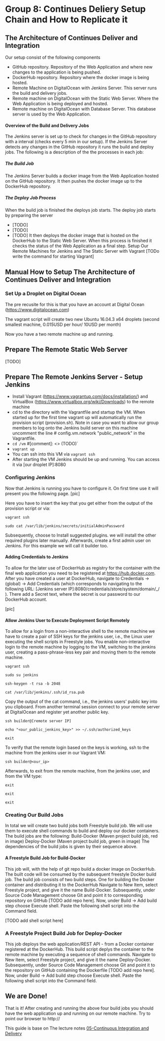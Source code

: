 Group 8: Continues Deliery Setup Chain and How to Replicate it
==============================================================
## The Architecture of Continues Deliver and Integration 

Our setup consist of the following components

- GitHub repository. Repository of the Web Application and where new changes to the application is being pushed.
- DockerHub repository. Repository where the docker image is being hosted. 
- Remote Machine on DigitalOcean with Jenkins Server. This server runs the build and delivery jobs.
- Remote machine on DigitalOcean with the Static Web Server. Where the Web Application is being deployed and hosted.
- Remote machine on DigitalOcean with Database Server. This database server is used by the Web Application.   

#### Overview of the Build and Delivery Jobs
The Jenkins server is set up to check for changes in the GitHub repository with a interval (checks every 5 min in our setup).
If the Jenkins Server detects any changes in the GitHub repository it runs the build and deploy jobs.
The following is a description of the the processes in each job:
##### The Build Job
The Jenkins Server builds a docker image from the Web Application hosted on the GitHub repository. 
It then pushes the docker image up to the DockerHub repository.
##### The Deploy Job Process
When the build job is finished the deploys job starts.
The deploy job starts by preparing the server
- [TODO]
- [TODO]
- [TODO]
It then deploys the docker image that is hosted on the DockerHub to the Static Web Server. When this process is finished it checks the status of the Web Application as a final step.
Setup Our Remote Machines for Jenkins and The Static Server with Vagrant
[TODo write the command for starting Vagrant]

## Manual How to Setup The Architecture of Continues Deliver and Integration 

### Set Up a Droplet on Digital Ocean
The pre recusite for this is that you have an account at Digital Ocean (https://www.digitalocean.com)

The vagrant script will create two new Ubuntu 16.04.3 x64 droplets (second smallest machine, 0.015USD per hour/ 10USD per month)

Now you have a two remote machine up and running.

## Prepare The Remote Static Web Server

[TODO]

## Prepare The Remote Jenkins Server - Setup Jenkins

- Install Vagrant (https://www.vagrantup.com/docs/installation/) and VirtualBox (https://www.virtualbox.org/wiki/Downloads) to the remote machine
- cd to the directory with the Vagrantfile and startup the VM. When started up for the first time vagrant up will automatically run the provision script (provision.sh). Note in case you want to allow our group members to log onto the Jenkins build server on this machine uncomment the line # config.vm.network "public_network" in the Vagrantfile.
- `cd /vm` #[comment]: <> (TODO)`
- `vagrant up`
- You can ssh into this VM via `vagrant ssh`
- After starting the VM Jenkins should be up and running. You can access it via [our droplet IP]:8080

### Configuring Jenkins

Now that Jenkins is running you have to configure it. On first time use it will present you the following page.
[pic]

Here you have to insert the key that you get either from the output of the provision script or via:

`vagrant ssh`

`sudo cat /var/lib/jenkins/secrets/initialAdminPassword`

Subsequently, choose to Install suggested plugins. we will install the other required plugins later manually.
Afterwards, create a first admin user on Jenkins. For this example we will call it builder too.

#### Adding Credentials to Jenkins

To allow for the later use of DockerHub as registry for the container with the final web application you need to be registered at https://hub.docker.com.
After you have created a user at DockerHub, navigate to Credentials -> (global) -> Add Credentials (which corresponds to navigating to the following URL: [Jenkins server IP]:8080/credentials/store/system/domain/_/ ).
There add a Secret text, where the secret is our password to our DockerHub account.

[pic]

#### Allow Jenkins User to Execute Deployment Script Remotely
To allow for a login from a non-interactive shell to the remote machine we have to create a pair of SSH keys for the jenkins user, i.e., the Linux user executing the shell scripts in Freestyle jobs.
You enable non-interactive login to the remote machine by logging to the VM, switching to the jenkins user, creating a pass-phrase-less key pair and moving them to the remote machine.

`vagrant ssh`

`sudo su jenkins`

`ssh-keygen -t rsa -b 2048`

`cat /var/lib/jenkins/.ssh/id_rsa.pub`

Copy the output of the cat command, i.e., the jenkins users' public key into you clipboard. From another terminal session connect to your remote server at DigitalOcean and register yet another public key.

`ssh builder@[remote server IP]`

`echo "<our_public_jenkins_key>" >> ~/.ssh/authorized_keys`

`exit`

To verify that the remote login based on the keys is working, ssh to the machine from the jenkins user in our Vagrant VM:

`ssh builder@<our_ip>`

Afterwards, to exit from the remote machine, from the jenkins user, and from the VM type:

`exit`

`exit`

`exit`

### Creating Our Build Jobs

In total we will create two build jobs both Freestyle build job. 
We will use them to execute shell commands to build and deploy our docker containers.
The build jobs are the following:
Build-Docker (Maven project build job, red in image)
Deploy-Docker (Maven project build job, green in image)
The dependencies of the build jobs is given by their sequence above.

#### A Freestyle Build Job for Build-Docker

This job will, with the help of git repo build a docker image on DockerHub. 
The built code will be consumed by the subsequent freestyle Docker build job.
The build job consists of two build steps. One for building the Docker container and distributing it to the DockerHub
Navigate to New Item, select Freestyle project, and give it the name Build-Docker. Subsequently, under Source Code Management choose Git and point it to corresponding repository on GitHub [TODO add repo here].
Now, under Build -> Add build step choose Execute shell. Paste the following shell script into the Command field.

[TODO add shell script here]

### A Freestyle Project Build Job for Deploy-Docker

This job deploys the web application/REST API - from a Docker container registered at the DockerHub. 
This build script deplys the container to the remote machine by executing a sequence of shell commands.
Navigate to New Item, select Freestyle project, and give it the name Deploy-Docker. 
Subsequently, under Source Code Management choose Git and point it to the repository on GitHub containing the Dockerfile [TODO add repo here].
Now, under Build -> Add build step choose Execute shell. Paste the following shell script into the Command field.



## We are Done!

That is it! After creating and running the above four build jobs you should have the web application up and running on our remote machine. Try to point our browser to http://

This guide is base on The lecture notes [05-Continuous Integration and Delivery](https://github.com/datsoftlyngby/soft2017fall-lsd-teaching-material/blob/master/lecture_notes/05-Continuous%20Integration%20and%20Delivery.ipynb)


